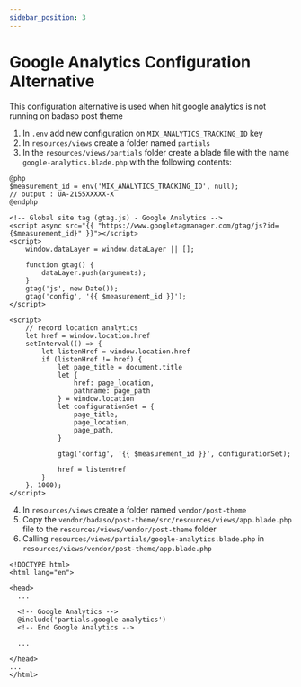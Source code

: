```yaml
---
sidebar_position: 3
---
```


# Google Analytics Configuration Alternative

This configuration alternative is used when hit google analytics is not running on badaso post theme

1. In `.env` add new configuration on `MIX_ANALYTICS_TRACKING_ID` key
2. In `resources/views` create a folder named `partials`
3. In the `resources/views/partials` folder create a blade file with the name `google-analytics.blade.php` with the following contents:
```
@php
$measurement_id = env('MIX_ANALYTICS_TRACKING_ID', null);
// output : UA-2155XXXXX-X
@endphp

<!-- Global site tag (gtag.js) - Google Analytics -->
<script async src="{{ "https://www.googletagmanager.com/gtag/js?id={$measurement_id}" }}"></script>
<script>
    window.dataLayer = window.dataLayer || [];

    function gtag() {
        dataLayer.push(arguments);
    }
    gtag('js', new Date());
    gtag('config', '{{ $measurement_id }}');
</script>

<script>
    // record location analytics
    let href = window.location.href
    setInterval(() => {
        let listenHref = window.location.href
        if (listenHref != href) {
            let page_title = document.title
            let {
                href: page_location,
                pathname: page_path
            } = window.location
            let configurationSet = {
                page_title,
                page_location,
                page_path,
            }

            gtag('config', '{{ $measurement_id }}', configurationSet);

            href = listenHref
        }
    }, 1000);
</script>

```
4. In `resources/views` create a folder named `vendor/post-theme`
5. Copy the `vendor/badaso/post-theme/src/resources/views/app.blade.php` file to the `resources/views/vendor/post-theme` folder
6. Calling `resources/views/partials/google-analytics.blade.php` in `resources/views/vendor/post-theme/app.blade.php`
```
<!DOCTYPE html>
<html lang="en">

<head>
  ...

  <!-- Google Analytics -->
  @include('partials.google-analytics')
  <!-- End Google Analytics -->

  ...

</head>
...
</html>
```